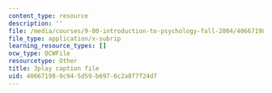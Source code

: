 ```yaml
---
content_type: resource
description: ''
file: /media/courses/9-00-introduction-to-psychology-fall-2004/406671989c945d59b6976c2a8f7f24d7_10506.vtt
file_type: application/x-subrip
learning_resource_types: []
ocw_type: OCWFile
resourcetype: Other
title: 3play caption file
uid: 40667198-9c94-5d59-b697-6c2a8f7f24d7
---
```

